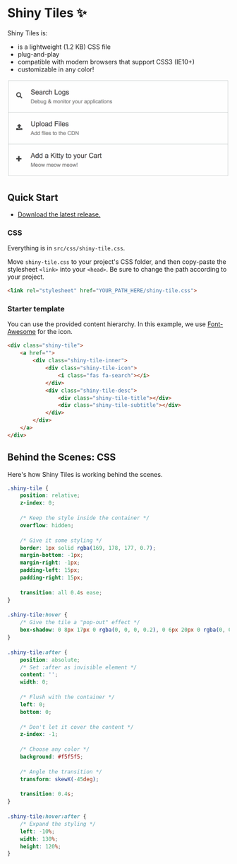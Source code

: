 # Shiny Tiles ✨

Shiny Tiles is:
* is a lightweight (1.2 KB) CSS file
* plug-and-play
* compatible with modern browsers that support CSS3 (IE10+)
* customizable in any color!

![Shiny Tiles Demo](demo.gif)

## Quick Start

* [Download the latest release.](https://github.com/kim-nguyenkhn/shiny-tiles/releases/latest)

### CSS

Everything is in `src/css/shiny-tile.css`.

Move `shiny-tile.css` to your project's CSS folder, and then copy-paste the stylesheet `<link>` into your `<head>`. Be sure to change the path according to your project.

```html
<link rel="stylesheet" href="YOUR_PATH_HERE/shiny-tile.css">
```

### Starter template

You can use the provided content hierarchy. In this example, we use [Font-Awesome](https://fontawesome.com/) for the icon.

```html
<div class="shiny-tile">
    <a href="">
        <div class="shiny-tile-inner">
            <div class="shiny-tile-icon">
                <i class="fas fa-search"></i>
            </div>
            <div class="shiny-tile-desc">
                <div class="shiny-tile-title"></div>
                <div class="shiny-tile-subtitle"></div>
            </div>
        </div>
    </a>
</div>
```


## Behind the Scenes: CSS

Here's how Shiny Tiles is working behind the scenes.

```css
.shiny-tile {
    position: relative;
    z-index: 0;

    /* Keep the style inside the container */
    overflow: hidden;

    /* Give it some styling */
    border: 1px solid rgba(169, 178, 177, 0.7);
    margin-bottom: -1px;
    margin-right: -1px;
    padding-left: 15px;
    padding-right: 15px;

    transition: all 0.4s ease;
}

.shiny-tile:hover {
    /* Give the tile a "pop-out" effect */
    box-shadow: 0 8px 17px 0 rgba(0, 0, 0, 0.2), 0 6px 20px 0 rgba(0, 0, 0, 0.19);
}

.shiny-tile:after {
    position: absolute;
    /* Set :after as invisible element */
    content: '';
    width: 0;

    /* Flush with the container */
    left: 0;
    bottom: 0;

    /* Don't let it cover the content */
    z-index: -1;

    /* Choose any color */
    background: #f5f5f5;

    /* Angle the transition */
    transform: skewX(-45deg);

    transition: 0.4s;
}

.shiny-tile:hover:after {
    /* Expand the styling */
    left: -10%;
    width: 130%;
    height: 120%;
}
```
